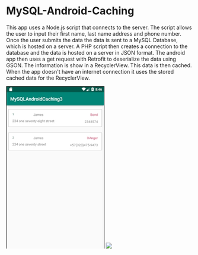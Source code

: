 # MySQL-Android-Caching
This app uses a Node.js script that connects to the server. The script allows the user to input their first name, last name address and phone number. Once the user submits the data the data is sent to a MySQL Database, which is hosted on a server. A PHP script then creates a connection to the database and the data is hosted on a server in JSON format. The android app then uses a get request with Retrofit to deserialize the data using GSON. The information is show in a RecyclerView. This data is then cached. When the app doesn't have an internet connection it uses the stored cached data for the RecyclerView. 

![](/RecyclerView.jpg)
![](/gifs/androidScreen.gif)
